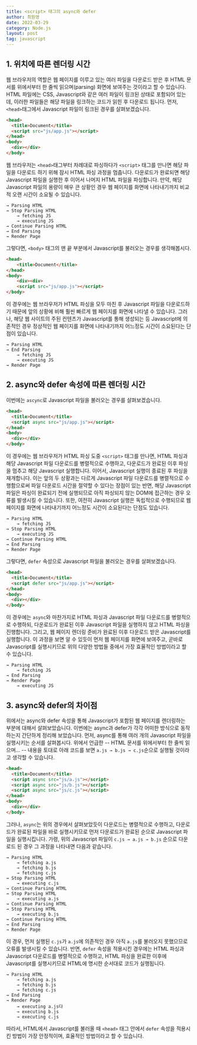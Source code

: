 ```yaml
---
title: <script> 태그의 async와 defer
author: 최원영
date: 2022-03-29
category: Node.js
layout: post
tag: javascript
---
```


## 1. 위치에 따른 렌더링 시간

웹 브라우저의 역할은 웹 페이지를 이루고 있는 여러 파일을 다운로드 받은 후 HTML 문서를 위에서부터 한 줄씩 읽으며(parsing) 화면에 보여주는 것이라고 할 수 있습니다. HTML 파일에는 CSS, Javascript와 같은 여러 파일이 링크된 상태로 포함되어 있는데, 이러한 파일들은 해당 파일을 링크하는 코드가 읽힌 후 다운로드 됩니다. 먼저, `<head>`태그에서 Javascript 파일이 링크된 경우를 살펴보겠습니다.

```html
<head>
  <title>Document</title>
  <script src="js/app.js"></script>
</head>
<body>
  <div></div>
</body>
```

웹 브라우저는 `<head>`태그부터 차례대로 파싱하다가 `<script>` 태그를 만나면 해당 파일을 다운로드 하기 위해 잠시 HTML 파싱 과정을 멈춥니다. 다운로드가 완료되면 해당 Javascript 파일을 실행한 후 이어서 나머지 HTML 파일을 파싱합니다. 만약, 해당 Javascript 파일의 용량이 매우 큰 상황인 경우 웹 페이지를 화면에 나타내기까지 비교적 오랜 시간이 소요될 수 있습니다.

```
→ Parsing HTML
→ Stop Parsing HTML
    → fetching JS
    → executing JS
→ Continue Parsing HTML
→ End Parsing
→ Render Page
```

그렇다면, `<body>` 태그의 맨 끝 부분에서 Javascript를 불러오는 경우를 생각해봅시다.

```html
<head>
    <title>Document</title>
</head>
<body>
    <div><div>
    <script src="js/app.js"></script>
</body>
```

이 경우에는 웹 브라우저가 HTML 파싱을 모두 마친 후 Javascript 파일을 다운로드하기 때문에 앞의 상황에 비해 훨씬 빠르게 웹 페이지를 화면에 나타낼 수 있습니다. 그러나, 해당 웹 사이트의 주된 컨텐츠가 Javascript를 통해 생성되는 등 Javascript에 의존적인 경우 정상적인 웹 페이지를 화면에 나타내기까지 어느정도 시간이 소요된다는 단점이 있습니다.

```
→ Parsing HTML
→ End Parsing
    → fetching JS
    → executing JS
→ Render Page
```

## 2. async와 defer 속성에 따른 렌더링 시간

이번에는 `ascync`로 Javascript 파일을 불러오는 경우를 살펴보겠습니다.

```html
<head>
  <title>Document</title>
  <script async src="js/app.js"></script>
</head>
<body>
  <div></div>
</body>
```

이 경우에는 웹 브라우저가 HTML 파싱 도중 `<script>` 태그를 만나면, HTML 파싱과 해당 Javascript 파일 다운로드를 병렬적으로 수행하고, 다운로드가 완료된 이후 파싱을 멈추고 해당 Javascript 실행합니다. 이어서, Javascript 실행이 종료된 후 파싱을 재개합니다. 이는 앞의 두 상황과는 다르게 Javascript 파일 다운로드를 병렬적으로 수행함으로써 파일 다운로드 시간을 절약할 수 있다는 장점이 있는 반면, 해당 Javascript 파일은 파싱이 완료되기 전에 실행되므로 아직 파싱되지 않는 DOM에 접근하는 경우 오류를 발생시킬 수 있습니다. 또한, 여전히 Javascript 실행은 독립적으로 수행되므로 웹 페이지를 화면에 나타내기까지 어느정도 시간이 소요된다는 단점도 있습니다.

```
→ Parsing HTML
    → fetching JS
→ Stop Parsing HTML
    → executing JS
→ Continue Parsing HTML
→ End Parsing
→ Render Page
```

그렇다면, `defer` 속성으로 Javascript 파일을 불러오는 경우를 살펴보겠습니다.

```html
<head>
  <title>Document</title>
  <script defer src="js/app.js"></script>
</head>
<body>
  <div></div>
</body>
```

이 경우에는 `async`와 마찬가지로 HTML 파싱과 Javascript 파일 다운로드를 병렬적으로 수행하되, 다운로드가 완료된 이후 Javascript 파일을 실행하지 않고 HTML 파싱을 진행합니다. 그리고, 웹 페이지 렌더링 준비가 완료된 이후 다운로드 받은 Javascript를 실행합니다. 이 과정을 보면 알 수 있듯이 먼저 웹 페이지를 화면에 보여주고, 곧바로 Javascript를 실행시키므로 위의 다양한 방법들 중에서 가장 효율적인 방법이라고 할 수 있습니다.

```
→ Parsing HTML
    → fetching JS
→ End Parsing
→ Render Page
    → executing JS
```

## 3. async와 defer의 차이점

위에서는 async와 defer 속성을 통해 Javascript가 포함된 웹 페이지를 렌더링하는 부분에 대해서 살펴보았습니다. 이번에는 async과 defer가 각각 어떠한 방식으로 동작하는지 간단하게 정리해 보았습니다. 먼저, async를 통해 여러 개의 Javascript 파일을 실행시키는 순서를 살펴봅시다. 위에서 언급한 -- HTML 문서를 위에서부터 한 줄씩 읽으며... -- 내용을 토대로 아래 코드를 보면 `a.js → b.js → c.js`순으로 실행될 것이라고 생각할 수 있습니다.

```html
<head>
  <title>Document</title>
  <script async src="js/a.js"></script>
  <script async src="js/b.js"></script>
  <script async src="js/c.js"></script>
</head>
<body>
  <div></div>
</body>
```

그러나, `async`는 위의 경우에서 살펴보았듯이 다운로드는 병렬적으로 수행하고, 다운로드가 완료된 파일을 바로 실행시키므로 먼저 다운로드가 완료된 순으로 Javascript 파일을 실행시킵니다. 가령, 위의 Javascript 파일이 `c.js → a.js → b.js` 순으로 다운로드 된 경우 그 과정을 나타내면 다음과 같습니다.

```
→ Parsing HTML
    → fetching a.js
    → fetching b.js
    → fetching c.js
→ Stop Parsing HTML
    → executing c.js
→ Continue Parsing HTML
→ Stop Parsing HTML
    → executing a.js
→ Continue Parsing HTML
→ Stop Parsing HTML
    → executing b.js
→ Continue Parsing HTML
→ End Parsing
→ Render Page
```

이 경우, 먼저 실행된 `c.js`가 `a.js`에 의존적인 경우 아직 `a.js`를 불러오지 못했으므로 오류를 발생시킬 수 있습니다. 반면, `defer` 속성을 적용시킨 경우에는 HTML 파싱과 Javascript 다운로드를 병렬적으로 수행하고, HTML 파싱을 완료한 이후에 Javascript를 실행시키므로 HTML에 명시한 순서대로 코드가 실행됩니다.

```
→ Parsing HTML
    → fetching a.js
    → fetching b.js
    → fetching c.js
→ End Parsing
→ Render Page
    → executing a.js다
    → executing b.js
    → executing c.js
```

따라서, HTML에서 Javascript를 불러올 때 `<head>` 태그 안에서 `defer` 속성을 적용시킨 방법이 가장 안정적이며, 효율적인 방법이라고 할 수 있습니다.
